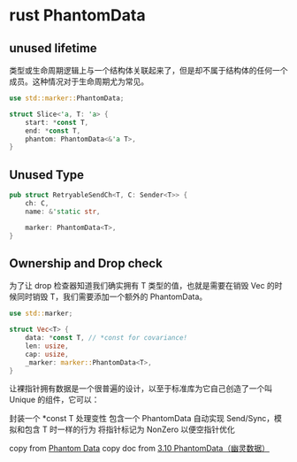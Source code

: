 # rust PhantomData

## unused lifetime
类型或生命周期逻辑上与一个结构体关联起来了，但是却不属于结构体的任何一个成员。这种情况对于生命周期尤为常见。
``` rust
use std::marker::PhantomData;

struct Slice<'a, T: 'a> {
    start: *const T,
    end: *const T,
    phantom: PhantomData<&'a T>,
}
```


## Unused Type

``` rust
pub struct RetryableSendCh<T, C: Sender<T>> {
    ch: C,
    name: &'static str,

    marker: PhantomData<T>,
}
```

## Ownership and Drop check
为了让 drop 检查器知道我们确实拥有 T 类型的值，也就是需要在销毁 Vec 的时候同时销毁 T，我们需要添加一个额外的 PhantomData。
``` rust
use std::marker;

struct Vec<T> {
    data: *const T, // *const for covariance!
    len: usize,
    cap: usize,
    _marker: marker::PhantomData<T>,
}
```
让裸指针拥有数据是一个很普遍的设计，以至于标准库为它自己创造了一个叫 Unique<T> 的组件，它可以：

封装一个 *const T 处理变性
包含一个 PhantomData
自动实现 Send/Sync，模拟和包含 T 时一样的行为
将指针标记为 NonZero 以便空指针优化

copy from [Phantom Data](https://www.jianshu.com/p/8554bbf13a02)
copy doc from [3.10 PhantomData（幽灵数据）](https://learnku.com/docs/nomicon/2018/310-phantom-data/4721)
